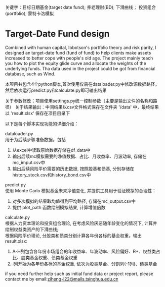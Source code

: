 关键字：目标日期基金(target date fund); 养老理财(BD); 下滑曲线； 投资组合(portfolio); 蒙特卡洛模拟
# Target-Date Fund design
Combined with human capital, Ibbotson's portfolio theory and risk parity, I designed an target-date fund (fund of fund) to help clients make assets increased to better cope with people's old age. The project mainly teach you how to plot the equity  glide curve and allocate the weights of the underlying funds. Tha data used in the project could be got from financial database, such as Wind.


本项目共包含4个python脚本,首次使用仅需在dataloader.py中修改源数据路径，然后依次运行predict.py和calculate.py即可输出结果

关于参数修改：项目使用settings.py统一控制参数（主要是输出文件的名称和路径）
关于结果输出：中间结果以csv文件格式保存在文件夹 '/data' 中，最终结果以 'result.xlsx' 保存在项目目录下

以下是每个脚本实现功能的详细介绍：

dataloader.py  
用于为后续步骤准备数据，包括
1. 从excel中读取原始数据存储在df_data中
2. 输出后续mc模拟需要的净值数据、占比、月收益率、月波动率, 存储在mc_imput.csv中
3. 输出后续风险平价需要的历史数据, 按照股基和债基, 分别存储在history_stock.csv和history_bond.csv中

predict.py  
使用 Monte Carlo 模拟基金未来净值变化,  并提供工具用于验证模拟的合理性：  
1. 对多次模拟的结果取均值得到平均路径, 存储在mc_output.csv中  
2. 提供 plot_path 函数绘制模拟结果, 计算增值倍数

calculate.py  
根据人力资本理论和投资组合理论, 在考虑风险厌恶随年龄变化的情况下, 计算并绘制权益类资产的下滑曲线;  
根据风险平价理论, 分股类和债类分别计算各年份各标的基金权重，输出result.xlsx:  
1. A-H列包含各年份市场组合的年收益率、年波动率、风险偏好、R*、权益类占比、股类基金权重、债类基金权重  
2. I列开始为各年份各标的基金权重, 依次为股类基金、分割列(-1列)、债类基金

if you need further help such as initial fund data or project report, please contact me by email:ziheng-l22@mails.tsinghua.edu.cn
